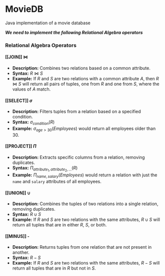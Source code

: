 # MovieDB
 Java implementation of a movie database


***We need to implement the following Relational Algebra operators***

### Relational Algebra Operators

#### [[JOIN]] $\Join$

- **Description:** Combines two relations based on a common attribute.
- **Syntax:** $R \Join S$
- **Example:** If $R$ and $S$ are two relations with a common attribute $A$, then $R \Join S$ will return all pairs of tuples, one from $R$ and one from $S$, where the values of $A$ match.

#### [[SELECT]] $\sigma$

- **Description:** Filters tuples from a relation based on a specified condition.
- **Syntax:** $\sigma_{condition}(R)$
- **Example:** $\sigma_{age > 30}(Employees)$ would return all employees older than 30.

#### [[PROJECT]] $\Pi$

- **Description:** Extracts specific columns from a relation, removing duplicates.
- **Syntax:** $\Pi_{attribute_1, attribute_2, \dots}(R)$
- **Example:** $\Pi_{name, salary}(Employees)$ would return a relation with just the `name` and `salary` attributes of all employees.

#### [[UNION]] $\cup$

- **Description:** Combines the tuples of two relations into a single relation, removing duplicates.
- **Syntax:** $R \cup S$
- **Example:** If $R$ and $S$ are two relations with the same attributes, $R \cup S$ will return all tuples that are in either $R$, $S$, or both.

#### [[MINUS]] -

- **Description:** Returns tuples from one relation that are not present in another.
- **Syntax:** $R - S$
- **Example:** If $R$ and $S$ are two relations with the same attributes, $R - S$ will return all tuples that are in $R$ but not in $S$.
